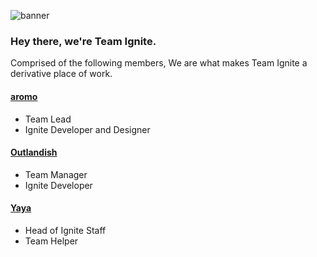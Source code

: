 ![banner](https://user-images.githubusercontent.com/67547519/159142591-ada451be-88af-4dd2-9be2-3d1df9d62c4d.png)


### Hey there, we're Team Ignite.

Comprised of the following members, We are what makes Team Ignite a derivative place of work.

#### [aromo](https://github.com/aroaromoro)
- Team Lead
- Ignite Developer and Designer

#### [Outlandish](https://github.com/gitlandish)
- Team Manager
- Ignite Developer

#### [Yaya](https://github.com/yyayaa)
- Head of Ignite Staff
- Team Helper
